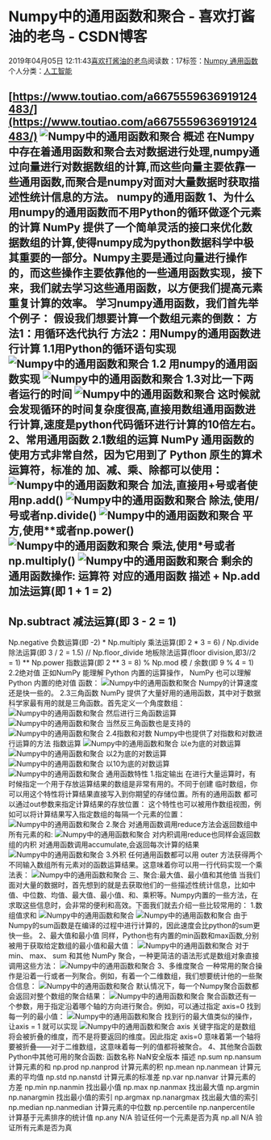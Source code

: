 
# Numpy中的通用函数和聚合 - 喜欢打酱油的老鸟 - CSDN博客


2019年04月05日 12:11:43[喜欢打酱油的老鸟](https://me.csdn.net/weixin_42137700)阅读数：17标签：[Numpy																](https://so.csdn.net/so/search/s.do?q=Numpy&t=blog)[通用函数																](https://so.csdn.net/so/search/s.do?q=通用函数&t=blog)[
							](https://so.csdn.net/so/search/s.do?q=Numpy&t=blog)个人分类：[人工智能																](https://blog.csdn.net/weixin_42137700/article/category/7820233)


[https://www.toutiao.com/a6675559636919124483/](https://www.toutiao.com/a6675559636919124483/)
![Numpy中的通用函数和聚合](http://p1.pstatp.com/large/pgc-image/c6c7744860064a628f95fe178b96b375)
概述
在Numpy中存在着通用函数和聚合去对数据进行处理,numpy通过向量进行对数据数组的计算,而这些向量主要依靠一些通用函数,而聚合是numpy对面对大量数据时获取描述性统计信息的方法。
numpy的通用函数
1、为什么用numpy的通用函数而不用Python的循环做逐个元素的计算
NumPy 提供了一个简单灵活的接口来优化数据数组的计算,使得numpy成为python数据科学中极其重要的一部分。Numpy主要是通过向量进行操作的，而这些操作主要依靠他的一些通用函数实现，接下来，我们就去学习这些通用函数，以方便我们提高元素重复计算的效率。
学习numpy通用函数，我们首先举个例子：
假设我们想要计算一个数组元素的倒数：
方法1：用循环迭代执行
方法2：用Numpy的通用函数进行计算
1.1用Python的循环语句实现
![Numpy中的通用函数和聚合](http://p1.pstatp.com/large/pgc-image/1b3a3ff77dde473a8e4f872f190c3ab8)
1.2 用numpy的通用函数实现
![Numpy中的通用函数和聚合](http://p1.pstatp.com/large/pgc-image/0ee1f7d206774820ae008f5923fae74f)
1.3对比一下两者运行的时间
![Numpy中的通用函数和聚合](http://p1.pstatp.com/large/pgc-image/bc6e627835394a09997e017e62bc8636)
这时候就会发现循环的时间复杂度很高,直接用数组通用函数进行计算,速度是python代码循环进行计算的10倍左右。
2、常用通用函数
2.1数组的运算
NumPy 通用函数的使用方式非常自然，因为它用到了 Python 原生的算术运算符，标准的 加、减、乘、除都可以使用：
![Numpy中的通用函数和聚合](http://p3.pstatp.com/large/pgc-image/e94d55b9dcf64ef5aaaec3e91e6f1cef)
加法,直接用+号或者使用np.add()
![Numpy中的通用函数和聚合](http://p3.pstatp.com/large/pgc-image/7b0333cbd5d04a1d82ebab2b45425e64)
除法,使用/号或者np.divide()
![Numpy中的通用函数和聚合](http://p3.pstatp.com/large/pgc-image/273166276838477b9a7fbb6f2761048f)
平方,使用**或者np.power()
![Numpy中的通用函数和聚合](http://p3.pstatp.com/large/pgc-image/902a85a793ac43f2a7c4e5a4eefcc373)
乘法,使用*号或者np.multiply()
![Numpy中的通用函数和聚合](http://p3.pstatp.com/large/pgc-image/9503a64e874c4013b05af74bf40c5f8d)
剩余的通用函数操作:
运算符
对应的通用函数
描述
+
Np.add
加法运算(即 1 + 1 = 2)
-
Np.subtract
减法运算(即 3 - 2 = 1)
-
Np.negative
负数运算(即 -2)
*
Np.multiply
乘法运算(即 2 * 3 = 6)
/
Np.divide
除法运算(即 3 / 2 = 1.5)
//
Np.floor_divide
地板除法运算(floor division,即3//2 = 1)
**
Np.power
指数运算(即 2 ** 3 = 8)
%
Np.mod
模 / 余数(即 9 % 4 = 1)
2.2绝对值
正如NumPy 能理解 Python 内置的运算操作， NumPy 也可以理解 Python 内置的绝对值 函数：
![Numpy中的通用函数和聚合](http://p1.pstatp.com/large/pgc-image/7fe800d26cbe49c79da49237edfc798a)
Numpy的计算速度还是快一些的。
2.3三角函数
NumPy 提供了大量好用的通用函数，其中对于数据科学家最有用的就是三角函数。首先定义一个角度数组：
![Numpy中的通用函数和聚合](http://p3.pstatp.com/large/pgc-image/2b11a5b6be8a44c9afa8e0737346e1ca)
然后进行三角函数运算
![Numpy中的通用函数和聚合](http://p3.pstatp.com/large/pgc-image/bc61bc6266bf46848e75700bb2f752b0)
当然反三角函数也是支持的
![Numpy中的通用函数和聚合](http://p1.pstatp.com/large/pgc-image/842e930805924bdb8d1ae3223d8a3bba)
2.4指数和对数
Numpy中也提供了对指数和对数进行运算的方法
指数运算
![Numpy中的通用函数和聚合](http://p3.pstatp.com/large/pgc-image/531e90a56f084a16aff247b637a7a66c)
以e为底的对数运算
![Numpy中的通用函数和聚合](http://p3.pstatp.com/large/pgc-image/8950c3c979ab4517ac937e58180ea52f)
以2为底的对数运算
![Numpy中的通用函数和聚合](http://p3.pstatp.com/large/pgc-image/213649ea5b8644f9a15c0ab8d3398855)
以10为底的对数运算
![Numpy中的通用函数和聚合](http://p1.pstatp.com/large/pgc-image/f5012e9f24ba40779ad530d0c05c55e5)
通用函数特性
1.指定输出
在进行大量运算时，有时候指定一个用于存放运算结果的数组是非常有用的。不同于创建 临时数组，你可以用这个特性将计算结果直接写入到你期望的存储位置。所有的通用函数 都可以通过out参数来指定计算结果的存放位置：
这个特性也可以被用作数组视图，例如可以将计算结果写入指定数组的每隔一个元素的位置：
![Numpy中的通用函数和聚合](http://p9.pstatp.com/large/pgc-image/5fdf3266d3b0450d86e41ed198a4e3ae)
2.聚合
对通用函数调用reduce方法会返回数组中所有元素的和:
![Numpy中的通用函数和聚合](http://p1.pstatp.com/large/pgc-image/0c5ffdd6365c4eb7a8ba6b8c8944398f)
对内积调用reduce也同样会返回数组的内积
对通用函数调用accumulate,会返回每次计算的结果
![Numpy中的通用函数和聚合](http://p3.pstatp.com/large/pgc-image/601e4fb9dd38492b85920ba20835d114)
3.外积
任何通用函数都可以用 outer 方法获得两个不同输入数组所有元素对的函数运算结果。这意味着你可以用一行代码实现一个乘法表：
![Numpy中的通用函数和聚合](http://p3.pstatp.com/large/pgc-image/fd560a031f52495782ca7d09c8ebd642)
三、聚合:最大值、最小值和其他值
当我们面对大量的数据时，首先想到的就是去获取他们的一些描述性统计信息，比如中值、中位数、均值、最大值、最小值、和、乘积等。Numpy内置的一些方法，在求取这些信息时，会非常的便利和高效。下面我们就去介绍一些比较常用的：
1.数组值求和
![Numpy中的通用函数和聚合](http://p1.pstatp.com/large/pgc-image/02e43b120bec4fc1ba28c1c07f82c3fe)
![Numpy中的通用函数和聚合](http://p9.pstatp.com/large/pgc-image/066bee0a762b4e8390ca925ec2e4d30d)
由于Numpy的sum函数是在编译的过程中进行计算的，因此速度会比python的sum更快一些。
2、最大值和最小值
同样，Python也有内置的min函数和max函数,分别被用于获取给定数组的最小值和最大值：
![Numpy中的通用函数和聚合](http://p1.pstatp.com/large/pgc-image/bb1dbf382eed472aafc8270b287a7078)
对于 min、 max、 sum 和其他 NumPy 聚合，一种更简洁的语法形式是数组对象直接调用这些方法：
![Numpy中的通用函数和聚合](http://p3.pstatp.com/large/pgc-image/5e4f93ef41ea446086e355ecbb3d3656)
3、多维度聚合
一种常用的聚合操作是沿着一行或者一列聚合。例如，有着一个二维数组，我们想要统计他的一些聚合信息：
![Numpy中的通用函数和聚合](http://p3.pstatp.com/large/pgc-image/c9b0c23cb99f4e5591b9b8fc669be553)
默认情况下，每一个Numpy聚合函数都会返回对整个数组的聚合结果：
![Numpy中的通用函数和聚合](http://p1.pstatp.com/large/pgc-image/8a574ff7071e4dc4957149cde8e5343f)
聚合函数还有一个参数，用于指定沿着哪个轴的方向进行聚合。例如，可以通过指定 axis=0 找到每一列的最小值：
![Numpy中的通用函数和聚合](http://p1.pstatp.com/large/pgc-image/bf7a9dfda2034a62935497f21828e8d6)
找到行的最大值类似的操作，让axis = 1 就可以实现
![Numpy中的通用函数和聚合](http://p1.pstatp.com/large/pgc-image/25597d8181a740d6a55ce28356e808ee)
axis 关键字指定的是数组将会被折叠的维度，而不是将要返回的维度。因此指定 axis=0 意味着第一个轴将要被折叠——对于二维数组，这意味着每一列的值都将被聚合。
4、其他聚合函数
Python中其他可用的聚合函数:
函数名称
NaN安全版本
描述
np.sum
np.nansum
计算元素的和
np.prod
np.nanprod
计算元素的积
np.mean
np.nanmean
计算元素的平均值
np.std
np.nanstd
计算元素的标准差
np.var
np.nanvar
计算元素的方差
np.min
np.nanmin
找出最小值
np.max
np.nanmax
找出最大值
np.argmin
np.nanargmin
找出最小值的索引
np.argmax
np.nanargmax
找出最大值的索引
np.median
np.nanmedian
计算元素的中位数
np.percentile
np.nanpercentile
计算基于元素排序的统计值
np.any
N/A
验证任何一个元素是否为真
np.all
N/A
验证所有元素是否为真

